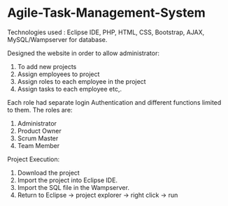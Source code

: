 # Agile-Task-Management-System

Technologies used : Eclipse IDE, PHP, HTML, CSS, Bootstrap, AJAX, MySQL/Wampserver for database.

Designed the website in order to allow administrator:
1) To add new projects
2) Assign employees to project
3) Assign roles to each employee in the project
4) Assign tasks to each employee etc,. 

Each role had separate login Authentication and different functions limited to them.
The roles are:
1) Administrator
2) Product Owner
3) Scrum Master
4) Team Member

Project Execution:
1) Download the project
2) Import the project into Eclipse IDE.
3) Import the SQL file in the Wampserver.
4) Return to Eclipse -> project explorer -> right click -> run
